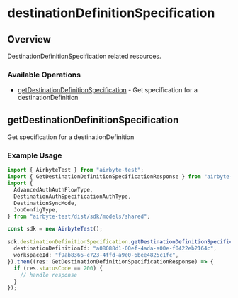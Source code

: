 # destinationDefinitionSpecification

## Overview

DestinationDefinitionSpecification related resources.

### Available Operations

* [getDestinationDefinitionSpecification](#getdestinationdefinitionspecification) - Get specification for a destinationDefinition

## getDestinationDefinitionSpecification

Get specification for a destinationDefinition

### Example Usage

```typescript
import { AirbyteTest } from "airbyte-test";
import { GetDestinationDefinitionSpecificationResponse } from "airbyte-test/dist/sdk/models/operations";
import {
  AdvancedAuthAuthFlowType,
  DestinationAuthSpecificationAuthType,
  DestinationSyncMode,
  JobConfigType,
} from "airbyte-test/dist/sdk/models/shared";

const sdk = new AirbyteTest();

sdk.destinationDefinitionSpecification.getDestinationDefinitionSpecification({
  destinationDefinitionId: "a08088d1-00ef-4ada-a00e-f0422eb2164c",
  workspaceId: "f9ab8366-c723-4ffd-a9e0-6bee4825c1fc",
}).then((res: GetDestinationDefinitionSpecificationResponse) => {
  if (res.statusCode == 200) {
    // handle response
  }
});
```

